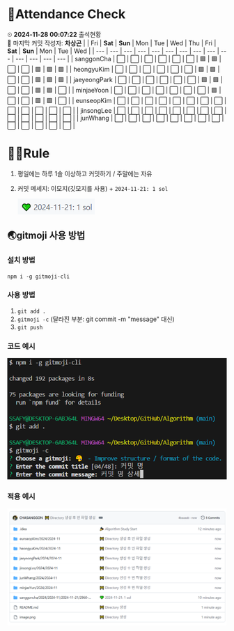 <!-- Attendance Section -->
# 📅Attendance Check

⏲ **2024-11-28 00:07:22** 출석현황<br>📝 마지막 커밋 작성자: **차상곤**
|   | Fri | **Sat** | **Sun** | Mon | Tue | Wed | Thu | Fri | **Sat** | **Sun** | Mon | Tue | Wed |
| --- | --- | --- | --- | --- | --- | --- | --- | --- | --- | --- | --- | --- | --- |
| sanggonCha | ⬜ | ⬜ | ⬜ | ⬜ | ⬜ | ⬜ | 🟩 | 🟩 | ⬜ | ⬜ | 🟩 | 🟩 | 🟩 |
| heongyuKim | ⬜ | ⬜ | ⬜ | ⬜ | ⬜ | ⬜ | 🟩 | 🟩 | ⬜ | ⬜ | 🟩 | 🟩 | 🟩 |
| jaeyeongPark | ⬜ | ⬜ | ⬜ | ⬜ | ⬜ | ⬜ | 🟩 | 🟩 | ⬜ | ⬜ | 🟩 | 🟩 | ⬜ |
| minjaeYoon | ⬜ | ⬜ | ⬜ | ⬜ | ⬜ | ⬜ | ⬜ | 🟩 | ⬜ | ⬜ | 🟩 | 🟩 | ⬜ |
| eunseopKim | ⬜ | ⬜ | ⬜ | ⬜ | ⬜ | ⬜ | ⬜ | ⬜ | ⬜ | ⬜ | ⬜ | ⬜ | ⬜ |
| jinsongLee | ⬜ | ⬜ | ⬜ | ⬜ | ⬜ | ⬜ | ⬜ | ⬜ | ⬜ | ⬜ | ⬜ | ⬜ | ⬜ |
| junWhang | ⬜ | ⬜ | ⬜ | ⬜ | ⬜ | ⬜ | ⬜ | ⬜ | ⬜ | ⬜ | ⬜ | ⬜ | ⬜ |

<!-- Rules Section -->
# 🏳‍🌈Rule
1. 평일에는 하루 1솔 이상하고 커밋하기 / 주말에는 자유
2. 커밋 메세지: 이모지(깃모지를 사용) +  `2024-11-21: 1 sol`

    ![alt text](images/image-2.png)


## 🌏gitmoji 사용 방법
### 설치 방법
`npm i -g gitmoji-cli`

### 사용 방법
1. `git add .`
2. `gitmoji -c` (달라진 부분: git commit -m "message" 대신)
3. `git push`

### 코드 예시
![alt text](images/image.png)

### 적용 예시
![alt text](images/image-1.png)
